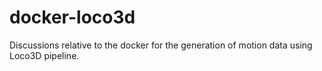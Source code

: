 # docker-loco3d
Discussions relative to the docker for the generation of motion data using Loco3D pipeline.
